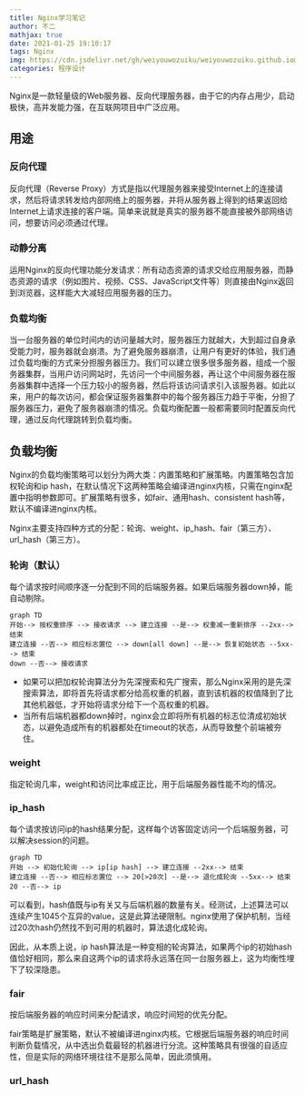 ```yaml
---
title: Nginx学习笔记
author: 不二
mathjax: true
date: 2021-01-25 19:10:17
tags: Nginx
img: https://cdn.jsdelivr.net/gh/weiyouwozuiku/weiyouwozuiku.github.io@src/source/_posts/PageImg/nginx.png
categories: 程序设计
---
```


Nginx是一款轻量级的Web服务器、反向代理服务器，由于它的内存占用少，启动极快，高并发能力强，在互联网项目中广泛应用。

## 用途

### 反向代理

反向代理（Reverse Proxy）方式是指以代理服务器来接受Internet上的连接请求，然后将请求转发给内部网络上的服务器，并将从服务器上得到的结果返回给Internet上请求连接的客户端。简单来说就是真实的服务器不能直接被外部网络访问，想要访问必须通过代理。

### 动静分离

运用Nginx的反向代理功能分发请求：所有动态资源的请求交给应用服务器，而静态资源的请求（例如图片、视频、CSS、JavaScript文件等）则直接由Nginx返回到浏览器，这样能大大减轻应用服务器的压力。

### 负载均衡

当一台服务器的单位时间内的访问量越大时，服务器压力就越大，大到超过自身承受能力时，服务器就会崩溃。为了避免服务器崩溃，让用户有更好的体验，我们通过负载均衡的方式来分担服务器压力。我们可以建立很多很多服务器，组成一个服务器集群，当用户访问网站时，先访问一个中间服务器，再让这个中间服务器在服务器集群中选择一个压力较小的服务器，然后将该访问请求引入该服务器。如此以来，用户的每次访问，都会保证服务器集群中的每个服务器压力趋于平衡，分担了服务器压力，避免了服务器崩溃的情况。负载均衡配置一般都需要同时配置反向代理，通过反向代理跳转到负载均衡。

## 负载均衡

Nginx的负载均衡策略可以划分为两大类：内置策略和扩展策略。内置策略包含加权轮询和ip hash，在默认情况下这两种策略会编译进nginx内核，只需在nginx配置中指明参数即可。扩展策略有很多，如fair、通用hash、consistent hash等，默认不编译进nginx内核。

Nginx主要支持四种方式的分配：轮询、weight、ip_hash、fair（第三方）、url_hash（第三方）。

### 轮询（默认）

每个请求按时间顺序逐一分配到不同的后端服务器。如果后端服务器down掉，能自动剔除。

```mermaid
graph TD
开始--> 按权重排序 --> 接收请求 --> 建立连接 --是--> 权重减一重新排序 --2xx--> 结束
建立连接 --否--> 相应标志置位 --> down[all down] --是--> 恢复初始状态 --5xx--> 结束
down --否--> 接收请求
```

- 如果可以把加权轮询算法分为先深搜索和先广搜索，那么Nginx采用的是先深搜索算法，即将首先将请求都分给高权重的机器，直到该机器的权值降到了比其他机器低，才开始将请求分给下一个高权重的机器。
- 当所有后端机器都down掉时，nginx会立即将所有机器的标志位清成初始状态，以避免造成所有的机器都处在timeout的状态，从而导致整个前端被夯住。

### weight

指定轮询几率，weight和访问比率成正比，用于后端服务器性能不均的情况。

### ip_hash

每个请求按访问ip的hash结果分配，这样每个访客固定访问一个后端服务器，可以解决session的问题。

```mermaid
graph TD
开始 --> 初始化轮询 --> ip[ip hash] --> 建立连接 --2xx--> 结束
建立连接 --否--> 相应标志置位 --> 20[>20次] --是--> 退化成轮询 --5xx--> 结束
20 --否--> ip 
```

可以看到，hash值既与ip有关又与后端机器的数量有关。经测试，上述算法可以连续产生1045个互异的value，这是此算法硬限制。nginx使用了保护机制，当经过20次hash仍然找不到可用的机器时，算法退化成轮询。

因此，从本质上说，ip hash算法是一种变相的轮询算法，如果两个ip的初始hash值恰好相同，那么来自这两个ip的请求将永远落在同一台服务器上，这为均衡性埋下了较深隐患。

### fair

按后端服务器的响应时间来分配请求，响应时间短的优先分配。

fair策略是扩展策略，默认不被编译进nginx内核。它根据后端服务器的响应时间判断负载情况，从中选出负载最轻的机器进行分流。这种策略具有很强的自适应性，但是实际的网络环境往往不是那么简单，因此须慎用。

### url_hash

